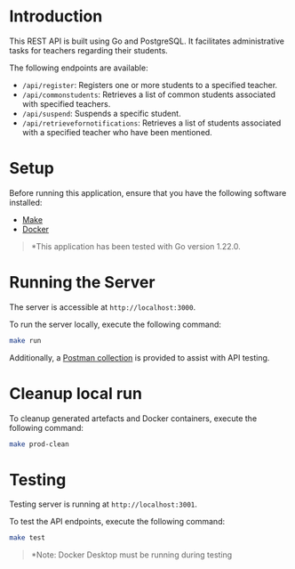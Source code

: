 # Introduction

This REST API is built using Go and PostgreSQL. It facilitates administrative tasks for teachers regarding their students.

The following endpoints are available:

- `/api/register`: Registers one or more students to a specified teacher.
- `/api/commonstudents`: Retrieves a list of common students associated with specified teachers.
- `/api/suspend`: Suspends a specific student.
- `/api/retrievefornotifications`: Retrieves a list of students associated with a specified teacher who have been mentioned.

# Setup

Before running this application, ensure that you have the following software installed:

- [Make](https://www.gnu.org/software/make/)
- [Docker](https://www.docker.com/)

> *This application has been tested with Go version 1.22.0.

# Running the Server

The server is accessible at `http://localhost:3000`.

To run the server locally, execute the following command:
```bash
make run
```

Additionally, a [Postman collection](OneCV-Assgn.postman_collection.json) is provided to assist with API testing.

# Cleanup local run

To cleanup generated artefacts and Docker containers, execute the following command:
```bash
make prod-clean
```

# Testing

Testing server is running at `http://localhost:3001`.

To test the API endpoints, execute the following command:
```bash
make test
```

>*Note: Docker Desktop must be running during testing
